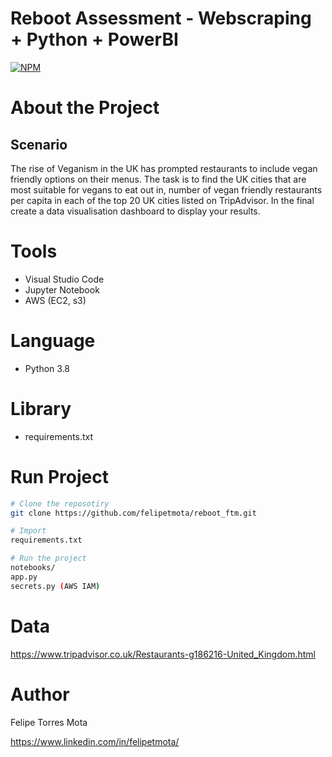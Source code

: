 # Reboot Assessment  -  Webscraping + Python + PowerBI
[![NPM](https://img.shields.io/npm/l/react)](https://github.com/felipetmota/analyticroepl/blob/main/LICENSE)


# About the Project

## Scenario

The rise of Veganism in the UK has prompted restaurants to include vegan friendly options on their menus. 
The task is to find the UK cities that are most suitable for vegans to eat out in, number of vegan friendly restaurants
per capita in each of the top 20 UK cities listed on TripAdvisor. 
In the final create a data visualisation dashboard to display your results.

# Tools
- Visual Studio Code
- Jupyter Notebook
- AWS (EC2, s3)

# Language 
- Python 3.8

# Library
- requirements.txt

# Run Project
```bash
# Clone the reposotiry 
git clone https://github.com/felipetmota/reboot_ftm.git

# Import
requirements.txt

# Run the project
notebooks/
app.py
secrets.py (AWS IAM)
```

# Data
https://www.tripadvisor.co.uk/Restaurants-g186216-United_Kingdom.html

# Author

Felipe Torres Mota

https://www.linkedin.com/in/felipetmota/

